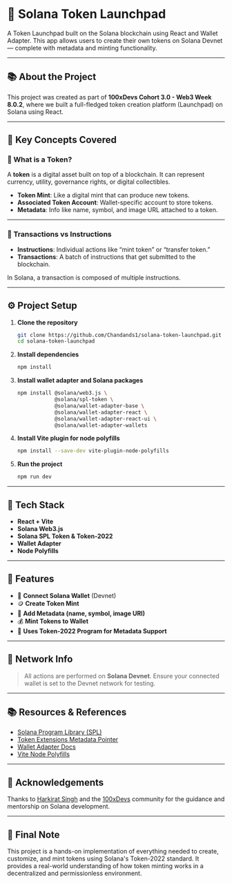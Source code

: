 # 🚀 Solana Token Launchpad

A Token Launchpad built on the Solana blockchain using React and Wallet Adapter. This app allows users to create their own tokens on Solana Devnet — complete with metadata and minting functionality.

---

## 📚 About the Project

This project was created as part of **100xDevs Cohort 3.0 - Web3 Week 8.0.2**, where we built a full-fledged token creation platform (Launchpad) on Solana using React.

---

## 🧠 Key Concepts Covered

### 🔹 What is a Token?

A **token** is a digital asset built on top of a blockchain. It can represent currency, utility, governance rights, or digital collectibles.

- **Token Mint**: Like a digital mint that can produce new tokens.
- **Associated Token Account**: Wallet-specific account to store tokens.
- **Metadata**: Info like name, symbol, and image URL attached to a token.

---

### 🔹 Transactions vs Instructions

- **Instructions**: Individual actions like “mint token” or “transfer token.”
- **Transactions**: A batch of instructions that get submitted to the blockchain.

In Solana, a transaction is composed of multiple instructions.

---

## ⚙️ Project Setup

1. **Clone the repository**  
   ```bash
   git clone https://github.com/Chandands1/solana-token-launchpad.git
   cd solana-token-launchpad
   ```

2. **Install dependencies**  
   ```bash
   npm install
   ```

3. **Install wallet adapter and Solana packages**  
   ```bash
   npm install @solana/web3.js \
               @solana/spl-token \
               @solana/wallet-adapter-base \
               @solana/wallet-adapter-react \
               @solana/wallet-adapter-react-ui \
               @solana/wallet-adapter-wallets
   ```

4. **Install Vite plugin for node polyfills**  
   ```bash
   npm install --save-dev vite-plugin-node-polyfills
   ```

5. **Run the project**  
   ```bash
   npm run dev
   ```

---

## 🧰 Tech Stack

- **React + Vite**
- **Solana Web3.js**
- **Solana SPL Token & Token-2022**
- **Wallet Adapter**
- **Node Polyfills**

---

## 🚀 Features

- 🔐 **Connect Solana Wallet** (Devnet)
- 🪙 **Create Token Mint**
- 📝 **Add Metadata (name, symbol, image URI)**
- 💰 **Mint Tokens to Wallet**
- 🔗 **Uses Token-2022 Program for Metadata Support**

---

## 🧪 Network Info

> All actions are performed on **Solana Devnet**. Ensure your connected wallet is set to the Devnet network for testing.

---

## 📚 Resources & References

- [Solana Program Library (SPL)](https://github.com/solana-labs/solana-program-library)
- [Token Extensions Metadata Pointer](https://spl.solana.com/token-2022/extensions#example-create-a-mint-with-metadata)
- [Wallet Adapter Docs](https://github.com/anza-xyz/wallet-adapter/blob/master/APP.md)
- [Vite Node Polyfills](https://www.npmjs.com/package/vite-plugin-node-polyfills)

---

## 🙌 Acknowledgements

Thanks to [Harkirat Singh](https://twitter.com/kirat_tw) and the [100xDevs](https://100xdevs.com) community for the guidance and mentorship on Solana development.

---

## 📎 Final Note

This project is a hands-on implementation of everything needed to create, customize, and mint tokens using Solana's Token-2022 standard. It provides a real-world understanding of how token minting works in a decentralized and permissionless environment.
